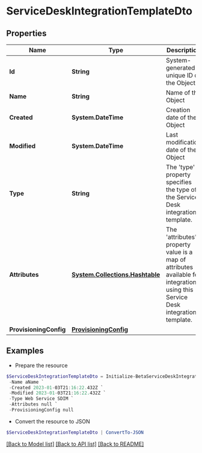 # ServiceDeskIntegrationTemplateDto
## Properties

Name | Type | Description | Notes
------------ | ------------- | ------------- | -------------
**Id** | **String** | System-generated unique ID of the Object | [optional] [readonly] 
**Name** | **String** | Name of the Object | 
**Created** | **System.DateTime** | Creation date of the Object | [optional] [readonly] 
**Modified** | **System.DateTime** | Last modification date of the Object | [optional] [readonly] 
**Type** | **String** | The &#39;type&#39; property specifies the type of the Service Desk integration template. | [default to "Web Service SDIM"]
**Attributes** | [**System.Collections.Hashtable**](AnyType.md) | The &#39;attributes&#39; property value is a map of attributes available for integrations using this Service Desk integration template. | 
**ProvisioningConfig** | [**ProvisioningConfig**](ProvisioningConfig.md) |  | 

## Examples

- Prepare the resource
```powershell
$ServiceDeskIntegrationTemplateDto = Initialize-BetaServiceDeskIntegrationTemplateDto  -Id id12345 `
 -Name aName `
 -Created 2023-01-03T21:16:22.432Z `
 -Modified 2023-01-03T21:16:22.432Z `
 -Type Web Service SDIM `
 -Attributes null `
 -ProvisioningConfig null
```

- Convert the resource to JSON
```powershell
$ServiceDeskIntegrationTemplateDto | ConvertTo-JSON
```

[[Back to Model list]](../README.md#documentation-for-models) [[Back to API list]](../README.md#documentation-for-api-endpoints) [[Back to README]](../README.md)

